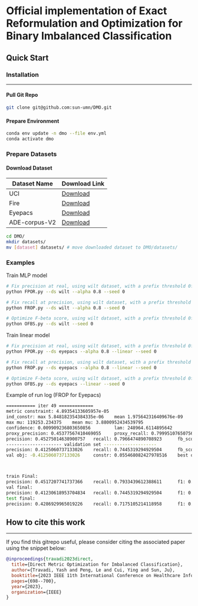 # Official implementation of Exact Reformulation and Optimization for Binary Imbalanced Classification

## Quick Start

### Installation
___
#### Pull Git Repo
```bash
git clone git@github.com:sun-umn/DMO.git
```

#### Prepare Environment

```bash
conda env update -n dmo --file env.yml
conda activate dmo
```

### Prepare Datasets

#### Download Dataset

| Dataset Name        | Download Link                                                                                   |
|---------------------|------------------------------------------------------------------------------------------------|
| UCI                 | [Download](https://drive.google.com/drive/folders/1YFGuq_9QFSIUysHLWzJX7Et_VXQXPkfh?usp=sharing) |
| Fire                | [Download](https://www.kaggle.com/datasets/phylake1337/fire-dataset/data)                      |
| Eyepacs             | [Download](https://www.kaggle.com/c/diabetic-retinopathy-detection/)                           |
| ADE-corpus-V2       | [Download](https://huggingface.co/datasets/ade_corpus_v2)                                      |



```bash
cd DMO/
mkdir datasets/
mv [dataset] datasets/ # move downloaded dataset to DMO/datasets/
```


### Examples

Train MLP model
```bash
# Fix precision at real, using wilt dataset, with a prefix threshold 0f 0.8, using a random seed 0
python FPOR.py --ds wilt --alpha 0.8 --seed 0

# Fix recall at precision, using wilt dataset, with a prefix threshold 0f 0.8, using a random seed 0
python FROP.py --ds wilt --alpha 0.8 --seed 0

# Optimize F-beta score, using wilt dataset, with a prefix threshold 0f 0.8, using a random seed 0
python OFBS.py --ds wilt --seed 0
```


Train linear model
```bash
# Fix precision at real, using wilt dataset, with a prefix threshold 0f 0.8, using a random seed 0
python FPOR.py --ds eyepacs --alpha 0.8 --linear --seed 0 

# Fix recall at precision, using wilt dataset, with a prefix threshold 0f 0.8, using a random seed 0
python FROP.py --ds eyepacs --alpha 0.8 --linear --seed 0

# Optimize F-beta score, using wilt dataset, with a prefix threshold 0f 0.8, using a random seed 0
python OFBS.py --ds eyepacs --linear --seed 0
```

Example of run log (FROP for Eyepacs)

```bash
=========== iter 49 =============
metric constraint: 4.89354133605957e-05
ind_constr: max 5.848182354384335e-06    mean 1.975642316409676e-09
max mu: 119253.234375    mean mu: 3.8800952434539795
confidence: 0.009909236803650856         lam: 248964.6114895642
proxy_precision: 0.45377567410469055     proxy_recall: 0.7999510765075684        proxy fb_score: 0.5790709257125854
precision: 0.45275014638900757   recall: 0.7966474890708923      fb_score: 0.5773698687553406
--------------------- validation set --------------------
precision: 0.4125060737133026    recall: 0.7445319294929504      fb_score: 0.5308796167373657
val obj: -0.4125060737133026     constr: 0.055468082427978516    best obj: -0.41230618953704834          best feasible obj: 0



train Final:
precision: 0.4517207741737366    recall: 0.7933439612388611      f1: 0.575664758682251
val final:
precision: 0.41230618953704834   recall: 0.7445319294929504      f1: 0.5307140350341797
test final:
precision: 0.4286929965019226    recall: 0.7175105214118958      f1: 0.5367139577865601

```

## How to cite this work
___

If you find this gitrepo useful, please consider citing the associated paper using the snippet below:
```bibtex
@inproceedings{travadi2023direct,
  title={Direct Metric Optimization for Imbalanced Classification},
  author={Travadi, Yash and Peng, Le and Cui, Ying and Sun, Ju},
  booktitle={2023 IEEE 11th International Conference on Healthcare Informatics (ICHI)},
  pages={698--700},
  year={2023},
  organization={IEEE}
}
```
